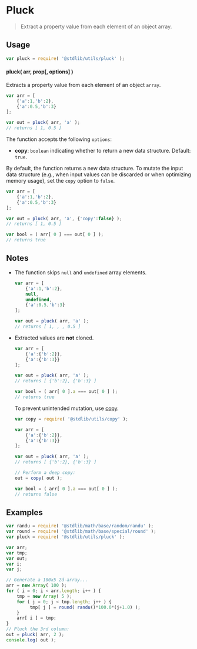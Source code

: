 # Pluck

> Extract a property value from each element of an object array.


<!-- <intro> -->

<!-- </intro> -->


<!-- <usage> -->

## Usage

``` javascript
var pluck = require( '@stdlib/utils/pluck' );
```

#### pluck( arr, prop\[, options\] )

Extracts a property value from each element of an object `array`.

``` javascript
var arr = [
    {'a':1,'b':2},
    {'a':0.5,'b':3}
];

var out = pluck( arr, 'a' );
// returns [ 1, 0.5 ]
```

The function accepts the following `options`:

* __copy__: `boolean` indicating whether to return a new data structure. Default: `true`.

By default, the function returns a new data structure. To mutate the input data structure (e.g., when input values can be discarded or when optimizing memory usage), set the `copy` option to `false`.

``` javascript
var arr = [
    {'a':1,'b':2},
    {'a':0.5,'b':3}
];

var out = pluck( arr, 'a', {'copy':false} );
// returns [ 1, 0.5 ]

var bool = ( arr[ 0 ] === out[ 0 ] );
// returns true
```

<!-- </usage> -->


<!-- <notes> -->

## Notes

* The function skips `null` and `undefined` array elements.
	
  ``` javascript
  var arr = [
      {'a':1,'b':2},
	  null,
	  undefined,
	  {'a':0.5,'b':3}
  ];

  var out = pluck( arr, 'a' );
  // returns [ 1, , , 0.5 ]
  ```

* Extracted values are __not__ cloned.

  ``` javascript
  var arr = [
      {'a':{'b':2}},
      {'a':{'b':3}}
  ];

  var out = pluck( arr, 'a' );
  // returns [ {'b':2}, {'b':3} ]

  var bool = ( arr[ 0 ].a === out[ 0 ] );
  // returns true
  ``` 

  To prevent unintended mutation, use [copy][@stdlib/utils/copy].

  ``` javascript
  var copy = require( '@stdlib/utils/copy' );

  var arr = [
      {'a':{'b':2}},
      {'a':{'b':3}}
  ];

  var out = pluck( arr, 'a' );
  // returns [ {'b':2}, {'b':3} ]

  // Perform a deep copy:
  out = copy( out );

  var bool = ( arr[ 0 ].a === out[ 0 ] );
  // returns false
  ```

<!-- </notes> -->


<!-- <examples> -->

## Examples

``` javascript
var randu = require( '@stdlib/math/base/random/randu' );
var round = require( '@stdlib/math/base/special/round' );
var pluck = require( '@stdlib/utils/pluck' );

var arr;
var tmp;
var out;
var i;
var j;

// Generate a 100x5 2d-array...
arr = new Array( 100 );
for ( i = 0; i < arr.length; i++ ) {
    tmp = new Array( 5 );
    for ( j = 0; j < tmp.length; j++ ) {
         tmp[ j ] = round( randu()*100.0*(j+1.0) );
    }
    arr[ i ] = tmp;
}
// Pluck the 3rd column:
out = pluck( arr, 2 );
console.log( out );
```

<!-- </examples> -->


<!-- <links> -->

<!-- FIXME: change link to stdlib module... -->

[@stdlib/utils/copy]: https://github.com/stdlib-js/stdlib

<!-- </links> -->
